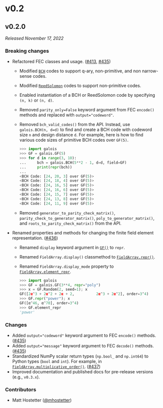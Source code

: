 # v0.2

## v0.2.0

*Released November 17, 2022*

### Breaking changes

- Refactored FEC classes and usage. ([#413](https://github.com/mhostetter/galois/pull/413), [#435](https://github.com/mhostetter/galois/pull/435))
  - Modified [`BCH`](https://mhostetter.github.io/galois/v0.2.0/api/galois.BCH/) codes to support q-ary, non-primitive, and non narrow-sense codes.

  - Modified [`ReedSolomon`](https://mhostetter.github.io/galois/v0.2.0/api/galois.ReedSolomon/) codes to support non-primitive codes.

  - Enabled instantiation of a BCH or ReedSolomon code by specifying `(n, k)` or `(n, d)`.

  - Removed `parity_only=False` keyword argument from FEC `encode()` methods and replaced with `output="codeword"`.

  - Removed `bch_valid_codes()` from the API. Instead, use `galois.BCH(n, d=d)` to find and create a BCH code with codeword size `n` and design distance `d`. For example, here is how to find various code sizes of primitive BCH codes over `GF(5)`.

    ```python
    >>> import galois
    >>> GF = galois.GF(5)
    >>> for d in range(3, 10):
    ...     bch = galois.BCH(5**2 - 1, d=d, field=GF)
    ...     print(repr(bch))
    ... 
    <BCH Code: [24, 20, 3] over GF(5)>
    <BCH Code: [24, 18, 4] over GF(5)>
    <BCH Code: [24, 16, 5] over GF(5)>
    <BCH Code: [24, 16, 6] over GF(5)>
    <BCH Code: [24, 15, 7] over GF(5)>
    <BCH Code: [24, 13, 8] over GF(5)>
    <BCH Code: [24, 11, 9] over GF(5)>
    ```
  - Removed `generator_to_parity_check_matrix()`, `parity_check_to_generator_matrix()`, `poly_to_generator_matrix()`, and `roots_to_parity_check_matrix()` from the API.

- Renamed properties and methods for changing the finite field element representation. ([#436](https://github.com/mhostetter/galois/pull/436))
  - Renamed `display` keyword argument in [`GF()`](https://mhostetter.github.io/galois/v0.2.0/api/galois.GF/) to `repr`.

  - Renamed `FieldArray.display()` classmethod to [`FieldArray.repr()`](https://mhostetter.github.io/galois/v0.2.0/api/galois.FieldArray.repr/).

  - Renamed `FieldArray.display_mode` property to [`FieldArray.element_repr`](https://mhostetter.github.io/galois/v0.2.0/api/galois.FieldArray.element_repr/).
    ```python
    >>> import galois
    >>> GF = galois.GF(3**4, repr="poly")
    >>> x = GF.Random(2, seed=1); x
    GF([2α^3 + 2α^2 + 2α + 2,          2α^3 + 2α^2], order=3^4)
    >>> GF.repr("power"); x
    GF([α^46, α^70], order=3^4)
    >>> GF.element_repr
    'power'
    ```

### Changes

- Added `output="codeword"` keyword argument to FEC `encode()` methods. ([#435](https://github.com/mhostetter/galois/pull/435))
- Added `output="message"` keyword argument to FEC `decode()` methods. ([#435](https://github.com/mhostetter/galois/pull/435))
- Standardized NumPy scalar return types (`np.bool_` and `np.int64`) to Python types (`bool` and `int`). For example, in [`FieldArray.multiplicative_order()`](https://mhostetter.github.io/galois/v0.2.0/api/galois.FieldArray.multiplicative_order/). ([#437](https://github.com/mhostetter/galois/pull/437))
- Improved documentation and published docs for pre-release versions (e.g., `v0.3.x`).

### Contributors

- Matt Hostetter ([@mhostetter](https://github.com/mhostetter))
